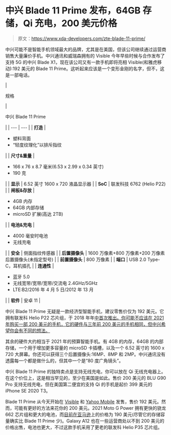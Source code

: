 # 中兴 Blade 11 Prime 发布，64GB 存储，Qi 充电，200 美元价格

> 原文：<https://www.xda-developers.com/zte-blade-11-prime/>

中兴可能不是智能手机领域最大的品牌，尤其是在美国，但该公司继续通过运营商销售大量廉价手机。中兴通讯和威瑞森拥有的 Visible 今年早些时候与合作发布了支持 5G 的中兴 Blade X1，现在该公司又有一款手机即将亮相 Visible(和雅虎移动):192 美元的 Blade 11 Prime。这听起来应该是一个变形金刚的名字，但不，这是一部电话。

| 

规格

 | 

中兴 Blade 11 Prime

 |
| --- | --- |
| **打造** | 

*   塑料背面
*   “轻度纹理化”以排斥指纹

 |
| **尺寸&重量** | 

*   166 x 76 x 8.7 毫米(6.53 x 2.99 x 0.34 英寸)
*   190 克

 |
| **显示** | 6.52 英寸 1600 x 720 液晶显示器 |
| **SoC** | 联发科技 6762 (Helio P22) |
| **闸板&存放** | 

*   4GB 内存
*   64GB 内部存储
*   microSD 扩展(高达 2TB)

 |
| **电池&充电** | 

*   4000 毫安时电池
*   无线充电

 |
| **安全** | 侧面指纹传感器 |
| **后置摄像头** | 1600 万像素+800 万像素+200 万像素后置摄像头(未指定型号) |
| **前置摄像头** | 800 万像素 |
| **端口** | USB 2.0 Type-C，耳机插孔 |
| **连通性** | 

*   蓝牙 5.0
*   无线宽带/宽带/宽带/交流电 2.4GHz/5GHz
*   LTE:B2/2016 年 4 月 5 日/2012 年 13 月

 |
| **软件** | 安卓 11 |

中兴 Blade 11 Prime 无疑是一款经济型智能手机，建议零售价仅为 192 美元。它拥有联发科 Helio P22 芯片组，于 2018 年年[中首次推出。你可能不应该在 2021 年购买一部 200 美元的手机，它的硬件与三年前 200 美元的手机相同，但中兴希望你会有不同的想法。](https://www.xda-developers.com/mediatek-helio-p22-unveiled-ai-frameworks/)

其余的硬件大约相当于 2021 年的预算智能手机。有 4GB 的内存，64GB 的内部存储，一个用于增加更多容量的 microSD 卡插槽，以及一个 6.52 英寸的 1600 x 720 大屏幕。你还可以获得三个后置摄像头:16MP、8MP 和 2MP。中兴通讯没有透露每一个都是做什么的，但其中一个是“80 度广角镜头”。

中兴 Blade 11 Prime 的独特卖点是支持无线充电，你可以放在 Qi 无线充电器上。在这个价位上，这是相当罕见的，至少在美国是如此。售价 200 美元的 BLU G90 Pro 支持无线充电，但在美国第二便宜的支持 Qi 的手机是起价 399 美元的 iPhone SE 2020 T3。

Blade 11 Prime 从今天开始在 [Visible](https://visible.pxf.io/c/2233363/976691/12909?subId1=UUxdaUeUpU2551&subId2=exda&u=https%3A%2F%2Fwww.visible.com%2F) 和 [Yahoo Mobile](https://www.yahoomobile.com/) 发售，售价 192 美元。然而，可能有更好的方法来花你的 200 美元。2021 Moto G Power 拥有更快的骁龙 662 芯片组和更大的电池，而[目前在亚马逊](https://www.amazon.com/Battery-Unlocked-Motorola-Camera-Silver/dp/B08NWDMR9N?tag=xda-58ql4ta-20&ascsubtag=UUxdaUeUpU2551&asc_refurl=https%3A%2F%2Fwww.xda-developers.com%2Fzte-blade-11-prime%2F&asc_campaign=Short-Term)上的价格为 190 美元(尽管它的存储容量确实比 Blade 11 Prime 少)。Galaxy A12 也在一些运营商处以不到 200 美元的价格出售，电池也更大，不过这款手机采用了更老的联发科 Helio P35 芯片组。